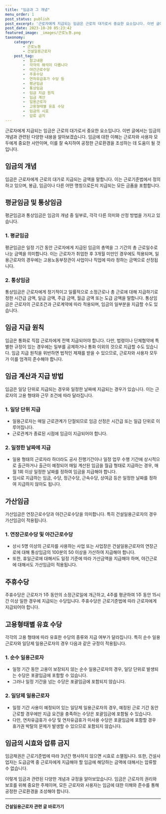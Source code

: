 ```yaml
---
title: "임금과 그 개념"
menu_order: 1
post_status: publish
post_excerpt: '근로자에게 지급되는 임금은 근로의 대가로서 중요한 요소입니다. 이번 글에서는 임금의 개념과 관련된 다양한 내용을 알아보겠습니다. 임금에 대한 이해는 근로자와 사용자 모두에게 중요한 사안이며, 이를 잘 숙지하여 공정한 근로환경을 조성하는 데 도움이 될 것입니다.'
post_date: 2023-10-20 05:23:42
featured_image: _images/근로노동.png
taxonomy:
    category:
        - 근로노동
        - 건설일용근로자
    post_tag:
        -  참고내용
        -  각각의 해석이 다릅니다
        -  야간근로수당
        -  주휴수당
        -  연차유급휴가 수당 등
        -  평균임금
        -  통상임금
        -  임금 지급 원칙
        -  임금 계산
        -  일용근로자
        -  고용형태별 유효 수당
        -  임금의 시효
        -  압류 금지
---
```



근로자에게 지급되는 임금은 근로의 대가로서 중요한 요소입니다. 이번 글에서는 임금의 개념과 관련된 다양한 내용을 알아보겠습니다. 임금에 대한 이해는 근로자와 사용자 모두에게 중요한 사안이며, 이를 잘 숙지하여 공정한 근로환경을 조성하는 데 도움이 될 것입니다.

## 임금의 개념

임금은 근로자에게 근로의 대가로 지급되는 금액을 말합니다. 이는 근로기준법에서 정의하고 있으며, 봉급, 임금이나 다른 어떤 명칭으로든지 지급되는 모든 금품을 포함합니다.

## 평균임금 및 통상임금

평균임금과 통상임금은 임금의 개념 중 일부로, 각각 다른 의미와 산정 방법을 가지고 있습니다.

### 1. 평균임금

평균임금은 일정 기간 동안 근로자에게 지급된 임금의 총액을 그 기간의 총 근로일수로 나눈 금액을 의미합니다. 이는 근로자가 취업한 후 3개월 미만인 경우에도 적용되며, 일용근로자의 경우에는 고용노동부장관이 사업이나 직업에 따라 정하는 금액으로 산정됩니다.

### 2. 통상임금

통상임금은 근로자에게 정기적이고 일률적으로 소정근로나 총 근로에 대해 지급하기로 정한 시간급 금액, 일급 금액, 주급 금액, 월급 금액 또는 도급 금액을 말합니다. 통상임금은 근로자의 근로조건과 근로계약에 따라 적용되며, 임금의 일부분을 지급할 수도 있습니다.

## 임금 지급 원칙

임금은 통화로 직접 근로자에게 전액 지급되어야 합니다. 다만, 법령이나 단체협약에 특별한 규정이 있는 경우에는 일부를 공제하거나 통화 이외의 것으로 지급할 수도 있습니다. 임금 지급 원칙을 위반하면 법적인 제재를 받을 수 있으므로, 근로자와 사용자 모두가 이를 엄격히 준수해야 합니다.

## 임금 계산과 지급 방법

임금은 일당 단위로 지급되는 경우와 일정한 날짜에 지급되는 경우가 있습니다. 이는 근로자의 고용 형태와 근무 조건에 따라 달라집니다.

### 1. 일당 단위 지급

- 일용근로자는 매일 근로관계가 단절되므로 임금 산정은 시간급 또는 일급 단위로 이루어집니다.
- 근로관계가 종료된 시점에 임금이 지급되어야 합니다.

### 2. 일정한 날짜에 지급

- 일용 형태의 근로자라 하더라도 공사 진행기간이나 일정 업무 수행 기간에 상시적으로 출근하거나 출근이 예정되어 매일 계산된 임금을 월급 형태로 지급하는 경우, 매월 1회 이상 일정한 날짜를 정하여 임금을 지급해야 합니다.
- 임시로 지급하는 임금, 수당, 정근수당, 근속수당, 상여금 등은 일정한 날짜를 정하여 지급하지 않아도 됩니다.

## 가산임금

가산임금은 연장근로수당과 야간근로수당을 의미합니다. 특히 건설일용근로자의 경우 가산임금이 적용됩니다.

### 1. 연장근로수당 및 야간근로수당

- 상시 5명 이상의 근로자를 사용하는 사업 또는 사업장은 건설일용근로자의 연장근로에 대해 통상임금의 100분의 50 이상을 가산하여 지급해야 합니다.
- 또한, 휴일근로에 대해서도 일정 기준에 따라 가산금액을 지급해야 하며, 야간근로에 대해서도 가산임금이 적용됩니다.

## 주휴수당

주휴수당은 근로자가 1주 동안의 소정근로일에 개근하고, 4주를 평균하여 1주 동안 15시간 이상 일한 경우에 지급되는 수당입니다. 주휴수당은 근로기준법에 따라 근로자에게 지급되어야 합니다.

## 고용형태별 유효 수당

각각의 고용 형태에 따라 유효한 수당의 종류와 지급 여부가 달라집니다. 특히 순수 일용근로자와 일당제 일용근로자의 경우 다음과 같은 규정이 적용됩니다.

### 1. 순수 일용근로자

- 일정 기간 동안 고용이 보장되지 않는 순수 일용근로자의 경우, 일당 단위로 발생되는 수당은 포괄임금에 포함할 수 있습니다.
- 그러나 일정 기간을 넘는 수당은 포괄임금에 포함되지 않습니다.

### 2. 일당제 일용근로자

- 일정 기간 사용이 예정되어 있는 일당제 일용근로자의 경우, 예정된 근로 기간 동안 근로할 경우에만 지급 요건을 충족하는 수당은 포괄임금에 포함될 수 있습니다.
- 다만, 연차유급휴가 수당 및 연차유급휴가 미사용 수당은 포괄임금에 포함할 경우 휴가권 박탈의 문제가 발생할 수 있으므로 포함되지 않습니다.

## 임금의 시효와 압류 금지

임금채권은 근로기준법에 따라 3년간 행사하지 않으면 시효로 소멸됩니다. 또한, 건설사업자는 도급금액 중 근로자에게 지급해야 할 임금에 해당하는 금액에 대해서는 압류할 수 없습니다.

이렇게 임금과 관련된 다양한 개념과 규정을 알아보았습니다. 임금은 근로자의 권리와 보호를 위해 중요한 주제이며, 모든 근로자와 사용자는 임금에 대한 이해와 준수를 통해 공정한 근로환경을 조성해야 합니다.
<!-- wp:separator -->
<hr class="wp-block-separator has-alpha-channel-opacity"/>
<!-- /wp:separator -->

<!-- wp:group {"backgroundColor":"base","layout":{"type":"constrained"}} -->
<div class="wp-block-group has-base-background-color has-background"><!-- wp:paragraph {"align":"center","fontSize":"medium"} -->
<p class="has-text-align-center has-large-font-size"><strong>건설일용근로자 관련 글 바로가기</strong></p>
<!-- /wp:paragraph -->


<!-- wp:latest-posts
{"categories":[{"id":9606,"count":19,"description":"","link":"https://uknowlaw.com/category/%ea%b1%b4%ec%84%a4%ec%9d%bc%ec%9a%a9%ea%b7%bc%eb%a1%9c%ec%9e%90/","name":"건설일용근로자","slug":"건설일용근로자","taxonomy":"category","parent":0,"meta":[],"_links":{"self":[{"href":"https://uknowlaw.com/wp-json/wp/v2/categories/9606"}],"collection":[{"href":"https://uknowlaw.com/wp-json/wp/v2/categories"}],"about":[{"href":"https://uknowlaw.com/wp-json/wp/v2/taxonomies/category"}],"wp:post_type":[{"href":"https://uknowlaw.com/wp-json/wp/v2/posts?categories=9606"}],"curies":[{"name":"wp","href":"https://api.w.org/{rel}","templated":true}]}}],"postsToShow":100,"excerptLength":28,"postLayout":"grid","columns":2,"featuredImageAlign":"left","featuredImageSizeSlug":"large","fontSize":"small"} /--></div>
<!-- /wp:group -->